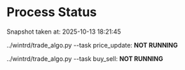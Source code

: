 # Process Status

Snapshot taken at: 2025-10-13 18:21:45

../wintrd/trade_algo.py --task price_update: **NOT RUNNING**

../wintrd/trade_algo.py --task buy_sell: **NOT RUNNING**

